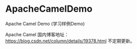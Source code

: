 # ApacheCamelDemo
Apache Camel Demo (学习样例Demo)

Apache Camel 国内博客地址：https://blog.csdn.net/column/details/19378.html
不定期更新。
